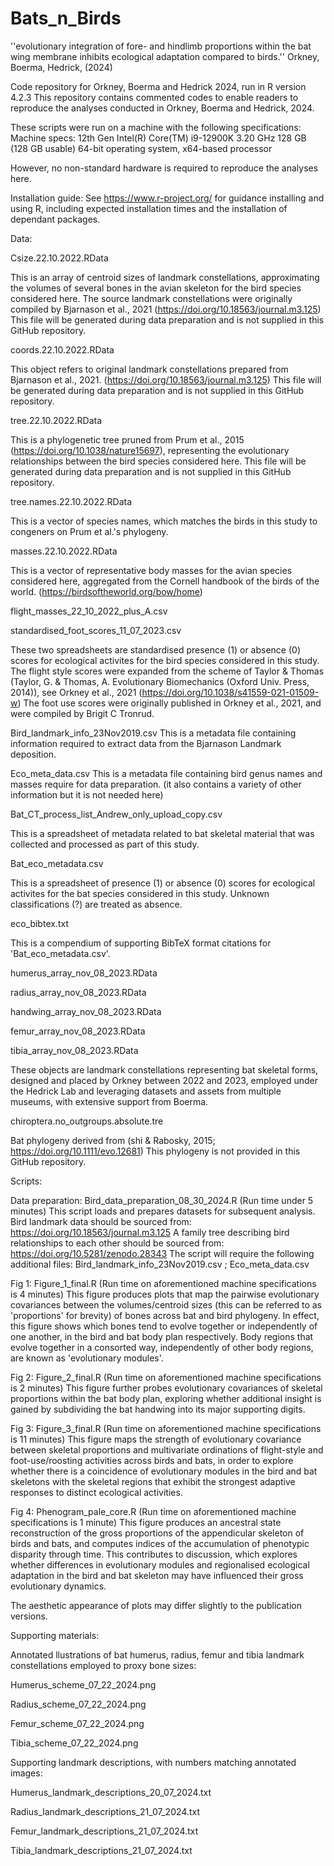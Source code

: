 # Bats_n_Birds

''evolutionary integration of fore- and hindlimb proportions within the bat wing membrane inhibits ecological adaptation compared to birds.''
Orkney, Boerma, Hedrick, (2024)

Code repository for Orkney, Boerma and Hedrick 2024, run in R version 4.2.3 This repository contains commented codes to enable readers to reproduce the analyses conducted in Orkney, Boerma and Hedrick, 2024.

These scripts were run on a machine with the following specifications: Machine specs: 12th Gen Intel(R) Core(TM) i9-12900K 3.20 GHz 128 GB (128 GB usable) 64-bit operating system, x64-based processor

However, no non-standard hardware is required to reproduce the analyses here.

Installation guide: See https://www.r-project.org/ for guidance installing and using R, including expected installation times and the installation of dependant packages.



Data: 

Csize.22.10.2022.RData

This is an array of centroid sizes of landmark constellations, approximating the volumes of several bones
in the avian skeleton for the bird species considered here. 
The source landmark constellations were originally compiled by Bjarnason et al., 2021
(https://doi.org/10.18563/journal.m3.125)
This file will be generated during data preparation and is not supplied in this GitHub repository.

coords.22.10.2022.RData

This object refers to original landmark constellations prepared from Bjarnason et al., 2021. 
(https://doi.org/10.18563/journal.m3.125)
This file will be generated during data preparation and is not supplied in this GitHub repository.

tree.22.10.2022.RData

This is a phylogenetic tree pruned from Prum et al., 2015 (https://doi.org/10.1038/nature15697), 
representing the evolutionary relationships between the bird species considered here.
This file will be generated during data preparation and is not supplied in this GitHub repository. 

tree.names.22.10.2022.RData

This is a vector of species names, which matches the birds in this study to congeners on Prum et al.'s phylogeny. 

masses.22.10.2022.RData

This is a vector of representative body masses for the avian species considered here, 
aggregated from the Cornell handbook of the birds of the world. (https://birdsoftheworld.org/bow/home)

flight_masses_22_10_2022_plus_A.csv

standardised_foot_scores_11_07_2023.csv

These two spreadsheets are standardised presence (1) or absence (0) scores for ecological activites for the 
bird species considered in this study. The flight style scores were expanded from the scheme of Taylor & Thomas
(Taylor, G. & Thomas, A. Evolutionary Biomechanics (Oxford Univ. Press, 2014)), see Orkney et al., 2021 (https://doi.org/10.1038/s41559-021-01509-w)
The foot use scores were originally published in Orkney et al., 2021, and were compiled by Brigit C Tronrud. 

Bird_landmark_info_23Nov2019.csv
This is a metadata file containing information required to extract data from the Bjarnason Landmark deposition.

Eco_meta_data.csv
This is a metadata file containing bird genus names and masses require for data preparation.
(it also contains a variety of other information but it is not needed here)

Bat_CT_process_list_Andrew_only_upload_copy.csv

This is a spreadsheet of metadata related to bat skeletal material that was collected and processed
as part of this study.

Bat_eco_metadata.csv

This is a spreadsheet of presence (1) or absence (0) scores for ecological activites for the bat
species considered in this study. Unknown classifications (?) are treated as absence. 

eco_bibtex.txt

This is a compendium of supporting BibTeX format citations for 'Bat_eco_metadata.csv'.

humerus_array_nov_08_2023.RData

radius_array_nov_08_2023.RData

handwing_array_nov_08_2023.RData

femur_array_nov_08_2023.RData

tibia_array_nov_08_2023.RData

These objects are landmark constellations representing bat skeletal forms, designed and placed by Orkney between 2022 and 2023, 
employed under the Hedrick Lab and leveraging datasets and assets from multiple museums, with extensive support from Boerma.

chiroptera.no_outgroups.absolute.tre 

Bat phylogeny derived from (shi & Rabosky, 2015; https://doi.org/10.1111/evo.12681)
This phylogeny is not provided in this GitHub repository.

Scripts: 

Data preparation:
Bird_data_preparation_08_30_2024.R (Run time under 5 minutes)
This script loads and prepares datasets for subsequent analysis. 
Bird landmark data should be sourced from: https://doi.org/10.18563/journal.m3.125
A family tree describing bird relationships to each other should be sourced from: https://doi.org/10.5281/zenodo.28343
The script will require the following additional files: Bird_landmark_info_23Nov2019.csv ; Eco_meta_data.csv

Fig 1: Figure_1_final.R (Run time on aforementioned machine specifications is 4 minutes)
This figure produces plots that map the pairwise evolutionary covariances between the volumes/centroid sizes (this can be referred to as 'proportions' for brevity) of bones across
bat and bird phylogeny. 
In effect, this figure shows which bones tend to evolve together or independently of one another, in the bird and bat body plan respectively. Body regions that evolve together 
in a consorted way, independently of other body regions, are known as 'evolutionary modules'. 


Fig 2: Figure_2_final.R (Run time on aforementioned machine specifications is 2 minutes)
This figure further probes evolutionary covariances of skeletal proportions within the bat body plan, exploring whether additional insight is gained by subdividing the bat handwing
into its major supporting digits. 

Fig 3: Figure_3_final.R (Run time on aforementioned machine specifications is 11 minutes)
This figure maps the strength of evolutionary covariance between skeletal proportions and multivariate ordinations of flight-style and foot-use/roosting activities across birds and bats, 
in order to explore whether there is a coincidence of evolutionary modules in the bird and bat skeletons with the skeletal regions that exhibit the strongest adaptive responses to distinct
ecological activities. 

Fig 4: Phenogram_pale_core.R (Run time on aforementioned machine specifications is 1 minute)
This figure produces an ancestral state reconstruction of the gross proportions of the appendicular skeleton of birds and bats, and computes indices of the accumulation of phenotypic disparity through time. 
This contributes to discussion, which explores whether differences in evolutionary modules and regionalised ecological adaptation in the bird and bat skeleton may have influenced their gross evolutionary dynamics. 

The aesthetic appearance of plots may differ slightly to the publication versions. 


Supporting materials:

Annotated llustrations of bat humerus, radius, femur and tibia landmark constellations employed to proxy bone sizes:

Humerus_scheme_07_22_2024.png

Radius_scheme_07_22_2024.png

Femur_scheme_07_22_2024.png

Tibia_scheme_07_22_2024.png

Supporting landmark descriptions, with numbers matching annotated images:

Humerus_landmark_descriptions_20_07_2024.txt

Radius_landmark_descriptions_21_07_2024.txt

Femur_landmark_descriptions_21_07_2024.txt

Tibia_landmark_descriptions_21_07_2024.txt




